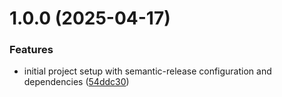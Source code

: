 # 1.0.0 (2025-04-17)


### Features

* initial project setup with semantic-release configuration and dependencies ([54ddc30](https://github.com/renatorrocha/semantic-release-golang/commit/54ddc3017b66bee4a19fe6dd49773db6c69c23b0))
